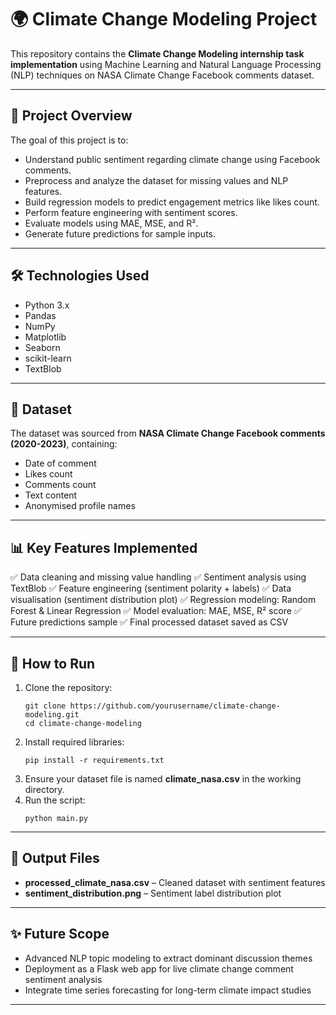 # 🌍 Climate Change Modeling Project
This repository contains the **Climate Change Modeling internship task implementation** using Machine Learning and Natural Language Processing (NLP) techniques on NASA Climate Change Facebook comments dataset.

---
## 📁 Project Overview
The goal of this project is to:
* Understand public sentiment regarding climate change using Facebook comments.
* Preprocess and analyze the dataset for missing values and NLP features.
* Build regression models to predict engagement metrics like likes count.
* Perform feature engineering with sentiment scores.
* Evaluate models using MAE, MSE, and R².
* Generate future predictions for sample inputs.

---
## 🛠 Technologies Used
* Python 3.x
* Pandas
* NumPy
* Matplotlib
* Seaborn
* scikit-learn
* TextBlob

---
## 🔗 Dataset
The dataset was sourced from **NASA Climate Change Facebook comments (2020-2023)**, containing:
* Date of comment
* Likes count
* Comments count
* Text content
* Anonymised profile names

---
## 📊 Key Features Implemented
✅ Data cleaning and missing value handling
✅ Sentiment analysis using TextBlob
✅ Feature engineering (sentiment polarity + labels)
✅ Data visualisation (sentiment distribution plot)
✅ Regression modeling: Random Forest & Linear Regression
✅ Model evaluation: MAE, MSE, R² score
✅ Future predictions sample
✅ Final processed dataset saved as CSV

---

## 🚀 How to Run
1. Clone the repository:
   ```
   git clone https://github.com/yourusername/climate-change-modeling.git
   cd climate-change-modeling
   ```
2. Install required libraries:
   ```
   pip install -r requirements.txt
   ```
3. Ensure your dataset file is named **climate_nasa.csv** in the working directory.
4. Run the script:
   ```
   python main.py
   ```

---
## 📂 Output Files
* **processed_climate_nasa.csv** – Cleaned dataset with sentiment features
* **sentiment_distribution.png** – Sentiment label distribution plot

---
## ✨ Future Scope
* Advanced NLP topic modeling to extract dominant discussion themes
* Deployment as a Flask web app for live climate change comment sentiment analysis
* Integrate time series forecasting for long-term climate impact studies

---
